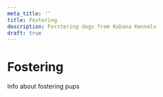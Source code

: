```yaml
---
meta_title: ''
title: Fostering
description: Forstering dogs from Kabana Kennels
draft: true
---
```


# Fostering

Info about fostering pups
